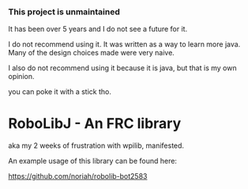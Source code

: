 ### This project is unmaintained
It has been over 5 years and I do not see a future for it.

I do not recommend using it.
It was written as a way to learn more java.
Many of the design choices made were very naive.

I also do not recommend using it because it is java, but that is my own opinion.

you can poke it with a stick tho.

RoboLibJ - An FRC library
==
aka my 2 weeks of frustration with wpilib, manifested.

An example usage of this library can be found here:

https://github.com/noriah/robolib-bot2583
